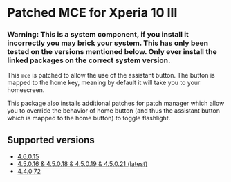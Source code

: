 # Patched MCE for Xperia 10 III

### Warning: This is a system component, if you install it incorrectly you may brick your system. This has only been tested on the versions mentioned below. Only ever install the linked packages on the correct system version.

This `mce` is patched to allow the use of the assistant button. The button is mapped to the home key, meaning by default it will take you to your homescreen.

This package also installs additional patches for patch manager which allow you to override the behavior of home button (and thus the assistant button which is mapped to the home button) to toggle flashlight.

## Supported versions

- [4.6.0.15](https://github.com/RikudouSage/sailfish-os-patched-mce/releases/tag/v4.6.0.15)
- [4.5.0.16 & 4.5.0.18 & 4.5.0.19 & 4.5.0.21 (latest)](https://github.com/RikudouSage/sailfish-os-patched-mce/releases/v4.5.0.21)
- [4.4.0.72](https://github.com/RikudouSage/sailfish-os-patched-mce/releases/tag/v4.4.0.72)
